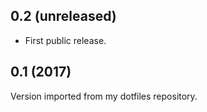 0.2 (unreleased)
----------------

- First public release.

0.1 (2017)
----------

Version imported from my dotfiles repository.

